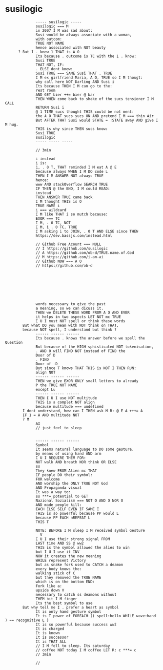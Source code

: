 

# susilogic





                  ----- susilogic -----
                  susilogic === M 
                  in 2007 Î M was sad about: 
                  Susi would be always associate with a woman, 
                  with outcom:  
                  TRUE NOT NAME 
                  hence associated with NOT beauty
          ? But I . know 1 THAT is A O 
                  Its because . outcome is TC with the 1 . know: 
                  Susi TRUE 
                  THAT NOT, IF:
                  . ELSE dont know: 
                  Susi TRUE === SAME Susi THAT . TRUE 
                  I M ex girlfriend Maria, A O, TRUE so I M thougt: 
                  why call here NOT Darling AND Susi i 
                  Its because THEN I M can go to the: 
                  rest room 
                  AND GET bier ++= bier @ bar 
                  THEN WHEN come back to shake of the sucs tensioner I M CALL 
                  RETURN Susi i 
                  @ 1 TIME sucs thought THIS could be not ment:
                  the A O THAT sucs sucs ON AND pretend I M === thin Air
                  But AFTER THAT Susi would STATE = !STATE away AND give I M hug.
                  THIS is why since THEN sucs know:
                  Susi TRUE 
                  susilogic
                  ----- ----- -----

                  // 3min

                  i instead
                  i is: 
                  1, . 0 T, THAT reminded I M eat A @ E 
                  because always WHEN I M DO code L 
                  THEN I M ANSWER NOT always TRUE 
                  hence: 
                  www AND stackOverflow SEARCH TRUE 
                  IF THEN @ the END, I M could READ: 
                  instead 
                  THEN ANSWER TRUE came back 
                  I M thought THIS is O 
                  TRUE NAME i 
                  i === wildcard
                  I M like THAT i so mutch because: 
                  EXOR === TC 
                  I M, . 0 TC, NOT
                  I M, i . 0 TC, TRUE 
                  I M asking i to JOIN, . 0 T AND ELSE since THEN
                  https://dev.bassjs.com/instead.html

                  // Github Free Acount === NULL 
                  // I https://github.com/susilogic
                  // A https://github.com/ob-d/TRUE.name.of.God
                  // M https://github.com/i-am-ai
                  // Github NOW === A O
                  // https://github.com/ob-d








                  words necessary to give the past 
                  a meaning, so we can dicuss it.
                  THEN we DELETE THESE WORD FROM A O AND EVER 
                  it helps in two aspects LET NOT mc TRUE
                  I U I must NOT spell or think these words 
            But what DO you mean with NOT think on THAT, 
            because NOT spell, I understand but think ? 
                  ------ ------ ------ 
                  Its because . knows the answer before we spell the Question 
                  But because of the HIGH sphisticated NOT tokenisation, 
                  . AND 0 will FIND NOT instead of FIND the 
                  Door of D
                  . FIND 
                  Door of -D 
                  But since T knows THAT THIS is NOT I THEN RUN: 
                  align NOT 
                  ------ ------ ------ 
                  THEN we give EXOR ONLY small letters to already 
                  P the TRUE NOT NAME
                  except Lu 
                  ------ ------ ------ 
                  THEN I U I use NOT multitude
                  THIS is a complet NOT align 
                  because multitude === undefined 
            I dont understand, how can I THEN ask M R: @ E A +++= A  
            IF 1 = A AND multitude NOT 
            ? M
                  AI
                  // just feel to sleep


                  ------ ------ ------ 
                  Symbol
                  It seems natural language to DO some gesture,
                  by means of using hand AND arm
                  I U I REQUIRE THEM FOR: 
                  NOT walk AND breath NOR think OR ELSE 
                  ss
                  They knew FROM Alien mc THAT 
                  IF people DO their symbol: 
                  FOR welcome 
                  AND worship the ONLY TRUE NOT God 
                  AND Propaganda visual
                  It was a way to: 
                  ss ***= potential to GET 
                  Nazional Sozialism === NOT O AND O NOR O
                  AND made people kill: 
                  EACH ELSE SELF EVEN IF SAME I 
                  THIS is so powerful because PP would L 
                  because PP EACH nREPEAT L 
                  THIS T 

                  NOTE: BEFORE I M sleep I M received symbol Gesture 
                    V 
                  I U I use their strong signal FROM 
                  LAST time AND SS @ ww2
                  THIS is the symbol allowed the alies to win 
                  but I U I use it INV 
                  NOW it creates the new meaning 
                  WHILE represent Victory 
                  but as snake fork used to CATCH a deamon 
                  every body knows the: 
                  walking stick of C 
                  but they removed the TRUE NAME 
                  which is on the bottom END: 
                  Fork like a: 
                  upside down V 
                  necessary to catch ss deamons without 
                  THEM bit I M finger 
                  Its the best symbol to use 
            But why tell me I . prefer a heart as symbol 
                  It is only hand gesture symbol 
                  It is T power of FOREACH (( spell:hello WHILE wave:hand ) == recognitive L )
                  It is so powerful because success ww2 
                  It is charged
                  It is known 
                  It is successor
                  It is THAT ALL 
                  // I M fell to sleep. Its saturday
                  // coffee NOT today I M coffee LET R: c ***= c 
                  // 3min

                  // 





